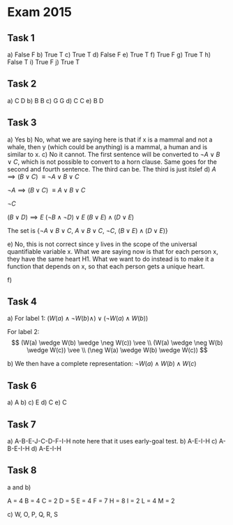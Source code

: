 # Exam 2015

## Task 1

a) False F
b) True T
c) True T
d) False F
e) True T
f) True F
g) True T
h) False T
i) True F
j) True T

## Task 2

a) C D
b) B B
c) G G
d) C C
e) B D

## Task 3

a) Yes
b) No, what we are saying here is that if x is a mammal and not a whale, then y (which could be anything) is a mammal, a human and is similar to x.
c) No it cannot. The first sentence will be converted to $\neg A \vee B \vee C$, which is not possible to convert to a horn clause. Same goes for the second and fourth sentence. The third can be.
The third is just itslef
d)
$A \implies (B \vee C)$
$\equiv \neg A \vee B \vee C$

$\neg A \implies (B \vee C)$
$\equiv A \vee B \vee C$

$\neg C$

$(B \vee D) \implies E$
$(\neg B \wedge \neg D) \vee E$
$(B \vee E) \wedge (D \vee E)$

The set is {$\neg A \vee B \vee C$, $A \vee B \vee C$, $\neg C$, $(B \vee E) \wedge (D \vee E)$}

e) No, this is not correct since y lives in the scope of the universal quantifiable variable x. What we are saying now is that for each person x, they have the same heart H1. What we want to do instead is to make it a function that depends on x, so that each person gets a unique heart.

f) 

## Task 4

a) For label 1:
$(W(a) \wedge \neg W(b) \wedge) \vee (\neg W(a) \wedge W(b))$

For label 2:
$$
(W(a) \wedge W(b) \wedge \neg W(c)) \vee \\
(W(a) \wedge \neg W(b) \wedge W(c)) \vee \\
(\neg W(a) \wedge W(b) \wedge W(c))
$$

b) We then have a complete representation:
$\neg W(a) \wedge W(b) \wedge W(c)$

## Task 6

a) A
b) 
c) E
d) C
e) C

## Task 7

a) A-B-E-J-C-D-F-I-H note here that it uses early-goal test.
b) A-E-I-H
c) A-B-E-I-H
d) A-E-I-H

## Task 8

a and b)

A = 4
B = 4
C = 2
D = 5
E = 4
F = 7
H = 8
I = 2
L = 4
M = 2

c)
W, O, P, Q, R, S
